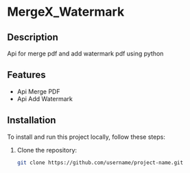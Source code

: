 # MergeX_Watermark

## Description
Api for merge pdf and add watermark pdf using python

## Features
- Api Merge PDF
- Api Add Watermark

## Installation
To install and run this project locally, follow these steps:

1. Clone the repository:
   ```bash
   git clone https://github.com/username/project-name.git
